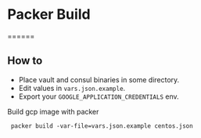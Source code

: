 # Packer Build
======

## How to
- Place vault and consul binaries in some directory.
- Edit values in `vars.json.example`.
- Export your `GOOGLE_APPLICATION_CREDENTIALS` env.

Build gcp image with packer
```
 packer build -var-file=vars.json.example centos.json
```